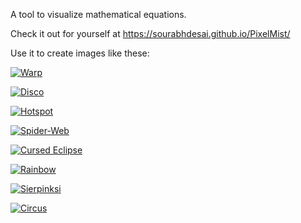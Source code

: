 A tool to visualize mathematical equations.

Check it out for yourself at https://sourabhdesai.github.io/PixelMist/

Use it to create images like these:

[![Warp](https://sourabhdesai.github.io/PixelMist/images/examples/warp.jpg)](https://sourabhdesai.github.io/PixelMist/?example=warp.jpg)

[![Disco](https://sourabhdesai.github.io/PixelMist/images/examples/disco.jpg)](https://sourabhdesai.github.io/PixelMist/?example=disco.jpg)

[![Hotspot](https://sourabhdesai.github.io/PixelMist/images/examples/hotspot.jpg)](https://sourabhdesai.github.io/PixelMist/?example=hotspot.jpg)

[![Spider-Web](https://sourabhdesai.github.io/PixelMist/images/examples/spiderweb.jpg)](https://sourabhdesai.github.io/PixelMist/?example=spiderweb.jpg)

[![Cursed Eclipse](https://sourabhdesai.github.io/PixelMist/images/examples/cursed_eclipse.jpg)](https://sourabhdesai.github.io/PixelMist/?example=cursed_eclipse.jpg)

[![Rainbow](https://sourabhdesai.github.io/PixelMist/images/examples/rainbow.jpg)](https://sourabhdesai.github.io/PixelMist/?example=rainbow.jpg)

[![Sierpinksi](https://sourabhdesai.github.io/PixelMist/images/examples/sierpinski.jpg)](https://sourabhdesai.github.io/PixelMist/?example=sierpinski.jpg)

[![Circus](https://sourabhdesai.github.io/PixelMist/images/examples/circus.jpg)](https://sourabhdesai.github.io/PixelMist/?example=circus.jpg)
